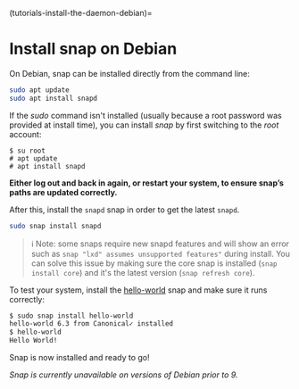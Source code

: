 (tutorials-install-the-daemon-debian)=
# Install snap on Debian

On Debian, snap can be installed directly from the command line:

```bash
sudo apt update
sudo apt install snapd
```
If the *sudo* command isn't installed (usually because a root password was provided at install time), you can install *snap* by first switching to the *root* account:

```no-highlight
$ su root
# apt update
# apt install snapd
```

**Either log out and back in again, or restart your system, to ensure snap’s paths are updated correctly.**

After this, install the `snapd` snap in order to get the latest `snapd`.

```bash
sudo snap install snapd
```

> :information_source: Note: some snaps require new snapd features and will show an error such as `snap "lxd" assumes unsupported features"` during install. You can solve this issue by making sure the core snap is installed (`snap install core`) and it's the latest version (`snap refresh core`).

To test your system, install the [hello-world](https://snapcraft.io/hello-world) snap and make sure it runs correctly:

```bash
$ sudo snap install hello-world
hello-world 6.3 from Canonical✓ installed
$ hello-world
Hello World!
```

Snap is now installed and ready to go!

_Snap is currently unavailable on versions of Debian prior to 9._
